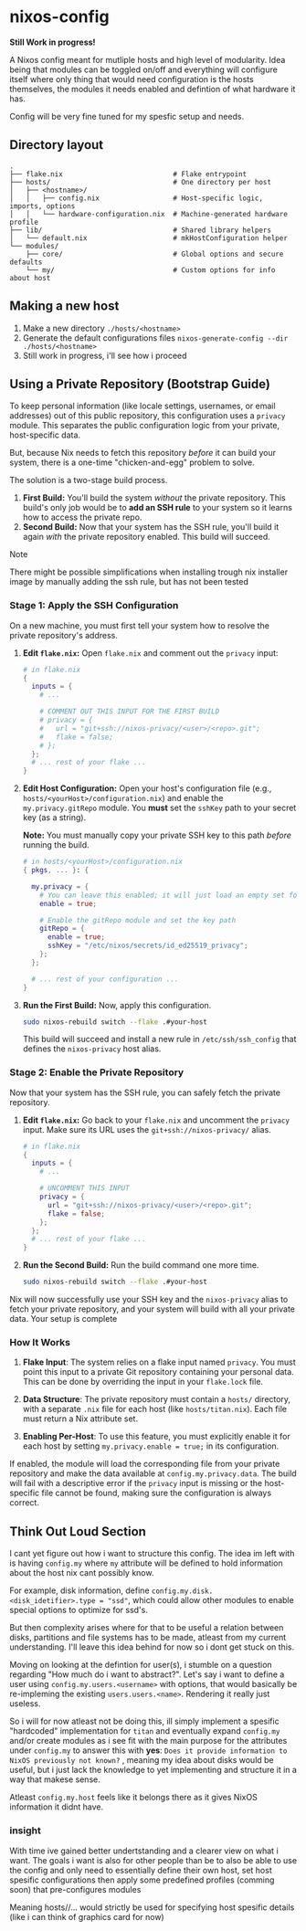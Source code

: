 # nixos-config

**Still Work in progress!**

A Nixos config meant for mutliple hosts and high level of modularity. Idea
being that modules can be toggled on/off and everything will configure itself
where only thing that would need configuration is the hosts themselves, the
modules it needs enabled and defintion of what hardware it has.

Config will be very fine tuned for my spesfic setup and needs.

## Directory layout

```
.
├── flake.nix                           # Flake entrypoint
├── hosts/                              # One directory per host
│   ├── <hostname>/
│   │   ├── config.nix                  # Host-specific logic, imports, options
│   │   └── hardware-configuration.nix  # Machine-generated hardware profile
├── lib/                                # Shared library helpers
│   └── default.nix                     # mkHostConfiguration helper
└── modules/
    ├── core/                           # Global options and secure defaults
    └── my/                             # Custom options for info about host
```

## Making a new host

1. Make a new directory `./hosts/<hostname>`
1. Generate the default configurations files `nixos-generate-config --dir ./hosts/<hostname>`
1. Still work in progress, i'll see how i proceed

## Using a Private Repository (Bootstrap Guide)

To keep personal information (like locale settings, usernames, or email
addresses) out of this public repository, this configuration uses a `privacy`
module. This separates the public configuration logic from your private,
host-specific data.

But, because Nix needs to fetch this repository *before* it can build your
system, there is a one-time "chicken-and-egg" problem to solve.

The solution is a two-stage build process.

1.  **First Build:** You'll build the system *without* the private repository.
This build's only job would be to **add an SSH rule** to your system so it
learns how to access the private repo.
2.  **Second Build:** Now that your system has the SSH rule, you'll build it
again *with* the private repository enabled. This build will succeed.

> [!NOTE]
> There might be possible simplifications when installing trough nix installer
> image by manually adding the ssh rule, but has not been tested

### Stage 1: Apply the SSH Configuration

On a new machine, you must first tell your system how to resolve the private
repository's address.

1.  **Edit `flake.nix`:**
    Open `flake.nix` and comment out the `privacy` input:

    ```nix
    # in flake.nix
    {
      inputs = {
        # ...

        # COMMENT OUT THIS INPUT FOR THE FIRST BUILD
        # privacy = {
        #   url = "git+ssh://nixos-privacy/<user>/<repo>.git";
        #   flake = false;
        # };
      };
      # ... rest of your flake ...
    }
    ```

1.  **Edit Host Configuration:**
    Open your host's configuration file (e.g., `hosts/<yourHost>/configuration.nix`)
    and enable the `my.privacy.gitRepo` module. You **must** set the `sshKey`
    path to your secret key (as a string).

    **Note:** You must manually copy your private SSH key to this path *before*
    running the build.

    ```nix
    # in hosts/<yourHost>/configuration.nix
    { pkgs, ... }: {

      my.privacy = {
        # You can leave this enabled; it will just load an empty set for now.
        enable = true;

        # Enable the gitRepo module and set the key path
        gitRepo = {
          enable = true;
          sshKey = "/etc/nixos/secrets/id_ed25519_privacy";
        };
      };

      # ... rest of your configuration ...
    }
    ```

1.  **Run the First Build:**
    Now, apply this configuration.

    ```bash
    sudo nixos-rebuild switch --flake .#your-host
    ```

    This build will succeed and install a new rule in `/etc/ssh/ssh_config`
    that defines the `nixos-privacy` host alias.

### Stage 2: Enable the Private Repository

Now that your system has the SSH rule, you can safely fetch the private repository.

1.  **Edit `flake.nix`:**
    Go back to your `flake.nix` and uncomment the `privacy` input. Make sure
    its URL uses the `git+ssh://nixos-privacy/` alias.

    ```nix
    # in flake.nix
    {
      inputs = {
        # ...

        # UNCOMMENT THIS INPUT
        privacy = {
          url = "git+ssh://nixos-privacy/<user>/<repo>.git";
          flake = false;
        };
      };
      # ... rest of your flake ...
    }
    ```

1.  **Run the Second Build:**
    Run the build command one more time.

    ```bash
    sudo nixos-rebuild switch --flake .#your-host
    ```

Nix will now successfully use your SSH key and the `nixos-privacy` alias to
fetch your private repository, and your system will build with all your private
data. Your setup is complete


### How It Works
1. **Flake Input**: The system relies on a flake input named `privacy`.
You must point this input to a private Git repository containing your personal
data. This can be done by overriding the input in your `flake.lock` file.

1. **Data Structure**: The private repository must contain a `hosts/`
directory, with a separate `.nix` file for each host (like `hosts/titan.nix`).
Each file must return a Nix attribute set.

1. **Enabling Per-Host**: To use this feature, you must explicitly enable it
for each host by setting `my.privacy.enable = true;` in its configuration.

If enabled, the module will load the corresponding file from your private
repository and make the data available at `config.my.privacy.data`. The build
will fail with a descriptive error if the `privacy` input is missing or the
host-specific file cannot be found, making sure the configuration is always
correct.

## Think Out Loud Section

I cant yet figure out how i want to structure this config. The idea im left with
is having `config.my` where `my` attribute will be defined to hold information
about the host nix cant possibly know.

For example, disk information, define `config.my.disk.<disk_idetifier>.type = "ssd"`,
which could allow other modules to enable special options to optimize for ssd's.

But then complexity arises where for that to be useful a relation between disks,
partitions and file systems has to be made, atleast from my current understanding.
I'll leave this idea behind for now so i dont get stuck on this.

Moving on looking at the defintion for user(s), i stumble on a question regarding
"How much do i want to abstract?". Let's say i want to define a user using
`config.my.users.<username>` with options, that would basically be re-impleming
the existing `users.users.<name>`. Rendering it really just useless.

So i will for now atleast not be doing this, ill simply implement a spesific "hardcoded"
implementation for `titan` and eventually expand `config.my` and/or create modules
as i see fit with the main purpose for the attributes under `config.my` to
answer this with **yes**: `Does it provide information to NixOS previously not known?`
, meaning my idea about disks would be useful, but i just lack the knowledge to
yet implementing and structure it in a way that makese sense.

Atleast `config.my.host` feels like it belongs there as it gives NixOS information
it didnt have.

### insight
With time ive gained better undertstanding and a clearer view on what i want.
The goals i want is also for other people than be to also be able to use the config
and only need to essentially define their own host, set host spesific configurations
then apply some predefined profiles (comming soon) that pre-configures modules

Meaning hosts/<hostName>/... would strictly be used for specifying host spesific
details (like i can think of graphics card for now)
